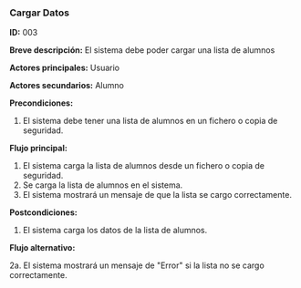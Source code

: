 ### **Cargar Datos**

**ID:** 003

**Breve descripción:** El sistema debe poder cargar una lista de alumnos

**Actores principales:** Usuario

**Actores secundarios:** Alumno


**Precondiciones:**

 1. El sistema debe tener una lista de alumnos en un fichero o copia de seguridad.
  
 **Flujo principal:**

  1. El sistema carga la lista de alumnos desde un fichero o copia de seguridad.
  2. Se carga la lista de alumnos en el sistema.
  3. El sistema mostrará un mensaje de que la lista se cargo correctamente.

**Postcondiciones:**

 1. El sistema carga los datos de la lista de alumnos.

 **Flujo alternativo:**
 
 2a. El sistema mostrará un mensaje de "Error" si la lista no se cargo correctamente.
